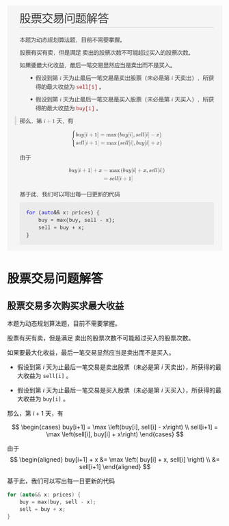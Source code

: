 
![](../../../tutorials/imgs/2021-12-11-16-57-15.png)

# 股票交易问题解答
## 股票交易多次购买求最大收益

本题为动态规划算法题，目前不需要掌握。

股票有买有卖，但是满足 卖出的股票次数不可能超过买入的股票次数。

如果要最大化收益，最后一笔交易显然应当是卖出而不是买入。

- 假设到第 $i$ 天为止最后一笔交易是卖出股票（未必是第 $i$ 天卖出），所获得的最大收益为 `sell[i]` 。

- 假设到第 $i$ 天为止最后一笔交易是买入股票（未必是第 $i$ 天买入），所获得的最大收益为 `buy[i]` 。

那么，第 $i+1$ 天，有

$$
\begin{cases}
buy[i+1] =  \max \left(buy[i], sell[i] - x\right) \\    
sell[i+1] = \max \left(sell[i], buy[i] + x\right)
\end{cases}
$$



由于 
$$
\begin{aligned}
    buy[i+1] + x &= \max \left(  
    buy[i] + x, sell[i]
    \right) \\
    &= sell[i+1]
\end{aligned}
$$

基于此，我们可以写出每一日更新的代码
```cpp
for (auto&& x: prices) {
    buy = max(buy, sell - x);
    sell = buy + x;
}
```


